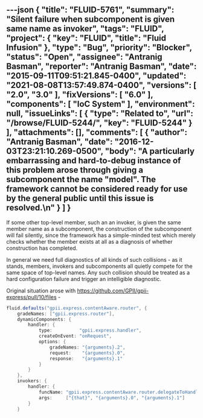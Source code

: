---json
{
  "title": "FLUID-5761",
  "summary": "Silent failure when subcomponent is given same name as invoker",
  "tags": "FLUID",
  "project": {
    "key": "FLUID",
    "title": "Fluid Infusion"
  },
  "type": "Bug",
  "priority": "Blocker",
  "status": "Open",
  "assignee": "Antranig Basman",
  "reporter": "Antranig Basman",
  "date": "2015-09-11T09:51:21.845-0400",
  "updated": "2021-08-08T13:57:49.874-0400",
  "versions": [
    "2.0",
    "3.0"
  ],
  "fixVersions": [
    "6.0"
  ],
  "components": [
    "IoC System"
  ],
  "environment": null,
  "issueLinks": [
    {
      "type": "Related to",
      "url": "/browse/FLUID-5244/",
      "key": "FLUID-5244"
    }
  ],
  "attachments": [],
  "comments": [
    {
      "author": "Antranig Basman",
      "date": "2016-12-03T23:21:10.269-0500",
      "body": "A particularly embarrassing and hard-to-debug instance of this problem arose through giving a subcomponent the name \"model\". The framework cannot be considered ready for use by the general public until this issue is resolved.\n"
    }
  ]
}
---
If some other top-level member, such an an invoker, is given the same member name as a subcomponent, the construction of the subcomponent will fail silently, since the framework has a simple-minded test which merely checks whether the member exists at all as a diagnosis of whether construction has completed.

In general we need full diagnostics of all kinds of such collisions - as it stands, members, invokers and subcomponents all quietly compete for the same space of top-level names. Any such collision should be treated as a hard configuration failure and trigger an intelligible diagnostic.

Original situation arose with <https://github.com/GPII/gpii-express/pull/10/files> -&#x20;

```java
fluid.defaults("gpii.express.contentAware.router", {
    gradeNames: ["gpii.express.router"],
    dynamicComponents: {
        handler: {
            type:          "gpii.express.handler",
            createOnEvent: "onRequest",
            options: {
                gradeNames: "{arguments}.2",
                request:    "{arguments}.0",
                response:   "{arguments}.1"
            }
        }
    },
    invokers: {
        handler: {
            funcName: "gpii.express.contentAware.router.delegateToHandler",
            args:     ["{that}", "{arguments}.0", "{arguments}.1"]
        }
    }
```

        